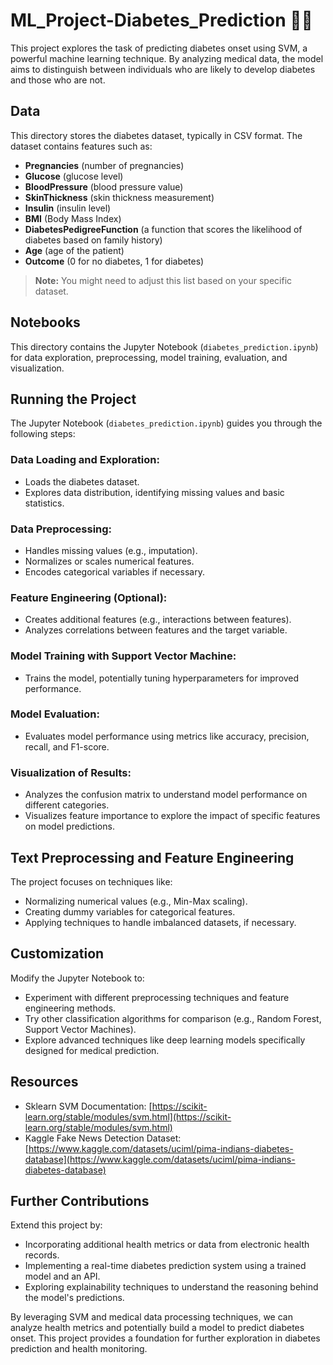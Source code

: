 # ML_Project-Diabetes_Prediction 💉💊

This project explores the task of predicting diabetes onset using SVM, a powerful machine learning technique. By analyzing medical data, the model aims to distinguish between individuals who are likely to develop diabetes and those who are not.

## Data
This directory stores the diabetes dataset, typically in CSV format. The dataset contains features such as:

- **Pregnancies** (number of pregnancies)
- **Glucose** (glucose level)
- **BloodPressure** (blood pressure value)
- **SkinThickness** (skin thickness measurement)
- **Insulin** (insulin level)
- **BMI** (Body Mass Index)
- **DiabetesPedigreeFunction** (a function that scores the likelihood of diabetes based on family history)
- **Age** (age of the patient)
- **Outcome** (0 for no diabetes, 1 for diabetes)

> **Note:** You might need to adjust this list based on your specific dataset.

## Notebooks
This directory contains the Jupyter Notebook (`diabetes_prediction.ipynb`) for data exploration, preprocessing, model training, evaluation, and visualization.

## Running the Project
The Jupyter Notebook (`diabetes_prediction.ipynb`) guides you through the following steps:

### Data Loading and Exploration:
- Loads the diabetes dataset.
- Explores data distribution, identifying missing values and basic statistics.

### Data Preprocessing:
- Handles missing values (e.g., imputation).
- Normalizes or scales numerical features.
- Encodes categorical variables if necessary.

### Feature Engineering (Optional):
- Creates additional features (e.g., interactions between features).
- Analyzes correlations between features and the target variable.

### Model Training with Support Vector Machine:
- Trains the model, potentially tuning hyperparameters for improved performance.

### Model Evaluation:
- Evaluates model performance using metrics like accuracy, precision, recall, and F1-score.

### Visualization of Results:
- Analyzes the confusion matrix to understand model performance on different categories.
- Visualizes feature importance to explore the impact of specific features on model predictions.

## Text Preprocessing and Feature Engineering
The project focuses on techniques like:
- Normalizing numerical values (e.g., Min-Max scaling).
- Creating dummy variables for categorical features.
- Applying techniques to handle imbalanced datasets, if necessary.

## Customization
Modify the Jupyter Notebook to:
- Experiment with different preprocessing techniques and feature engineering methods.
- Try other classification algorithms for comparison (e.g., Random Forest, Support Vector Machines).
- Explore advanced techniques like deep learning models specifically designed for medical prediction.

## Resources
- Sklearn SVM Documentation: [https://scikit-learn.org/stable/modules/svm.html](https://scikit-learn.org/stable/modules/svm.html)
- Kaggle Fake News Detection Dataset: [https://www.kaggle.com/datasets/uciml/pima-indians-diabetes-database](https://www.kaggle.com/datasets/uciml/pima-indians-diabetes-database)

## Further Contributions
Extend this project by:
- Incorporating additional health metrics or data from electronic health records.
- Implementing a real-time diabetes prediction system using a trained model and an API.
- Exploring explainability techniques to understand the reasoning behind the model's predictions.

By leveraging SVM and medical data processing techniques, we can analyze health metrics and potentially build a model to predict diabetes onset. This project provides a foundation for further exploration in diabetes prediction and health monitoring.
